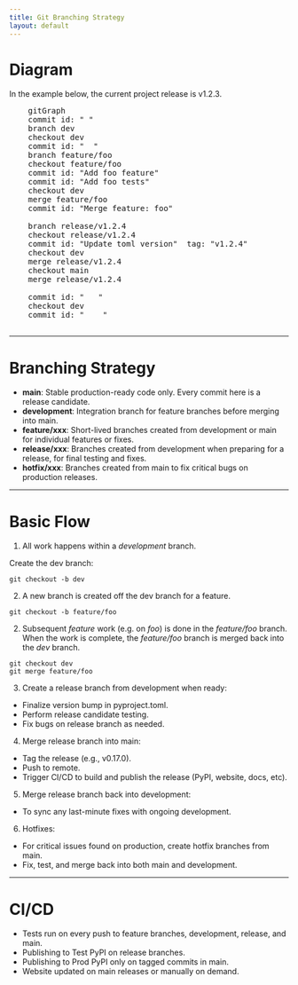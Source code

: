 ```yaml
---
title: Git Branching Strategy
layout: default
---
```


# Diagram

In the example below, the current project release is v1.2.3.

  <pre class="mermaid">
    gitGraph
    commit id: " "
    branch dev
    checkout dev
    commit id: "  "
    branch feature/foo
    checkout feature/foo
    commit id: "Add foo feature"
    commit id: "Add foo tests"
    checkout dev
    merge feature/foo
    commit id: "Merge feature: foo"

    branch release/v1.2.4
    checkout release/v1.2.4
    commit id: "Update toml version"  tag: "v1.2.4"
    checkout dev
    merge release/v1.2.4
    checkout main
    merge release/v1.2.4

    commit id: "   "
    checkout dev
    commit id: "    "
  </pre>
  <script type="module">
    import mermaid from 'https://cdn.jsdelivr.net/npm/mermaid@10/dist/mermaid.esm.min.mjs';
    mermaid.initialize({ startOnLoad: true });
  </script>

---

# Branching Strategy

* **main**: Stable production-ready code only. Every commit here is a release candidate.
* **development**: Integration branch for feature branches before merging into main.
* **feature/xxx**: Short-lived branches created from development or main for individual features or fixes.
* **release/xxx**: Branches created from development when preparing for a release, for final testing and fixes.
* **hotfix/xxx**: Branches created from main to fix critical bugs on production releases.

---

# Basic Flow

1) All work happens within a *development* branch.

Create the dev branch:

```
git checkout -b dev
```

2) A new branch is created off the dev branch for a feature.

```
git checkout -b feature/foo
```

2) Subsequent *feature* work (e.g. on *foo*) is done in the *feature/foo* branch. When the work is complete, the *feature/foo* branch is merged back into the *dev* branch.

```
git checkout dev
git merge feature/foo
```

3) Create a release branch from development when ready:

  * Finalize version bump in pyproject.toml.
  * Perform release candidate testing.
  * Fix bugs on release branch as needed.

4) Merge release branch into main:

  * Tag the release (e.g., v0.17.0).
  * Push to remote.
  * Trigger CI/CD to build and publish the release (PyPI, website, docs, etc).

5) Merge release branch back into development:

  * To sync any last-minute fixes with ongoing development.

6) Hotfixes:

  * For critical issues found on production, create hotfix branches from main.
  * Fix, test, and merge back into both main and development.

---

# CI/CD

  * Tests run on every push to feature branches, development, release, and main.
  * Publishing to Test PyPI on release branches.
  * Publishing to Prod PyPI only on tagged commits in main.
  * Website updated on main releases or manually on demand.